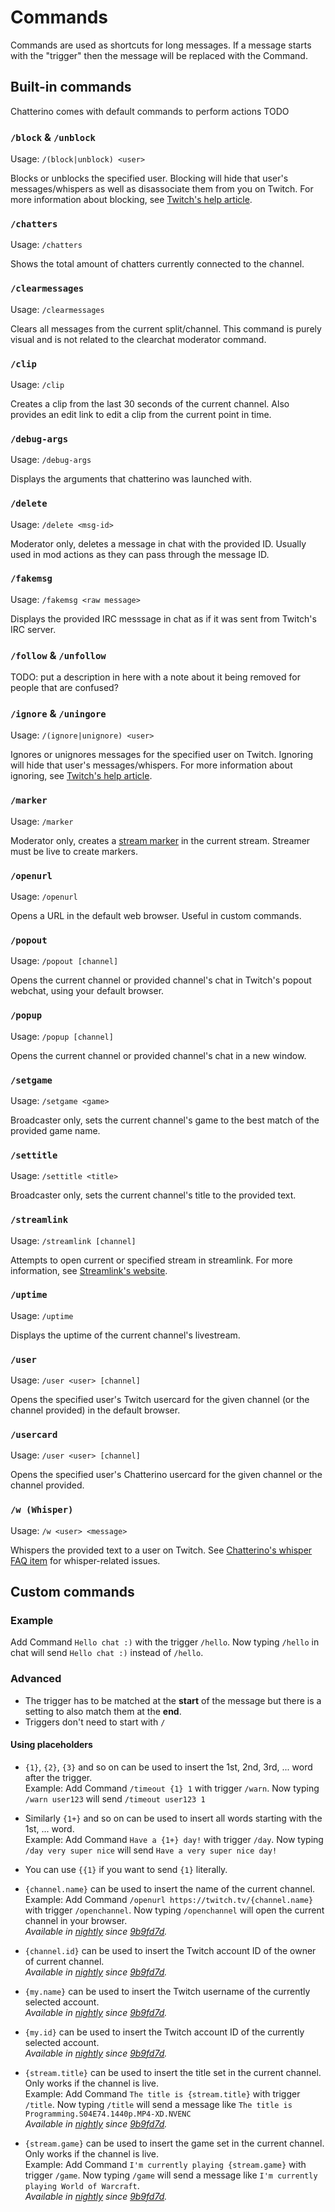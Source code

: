 # Commands

Commands are used as shortcuts for long messages. If a message starts with the "trigger" then the message will be replaced with the Command.

## Built-in commands

Chatterino comes with default commands to perform actions TODO

### `/block` & `/unblock`

Usage: `/(block|unblock) <user>` 

Blocks or unblocks the specified user. Blocking will hide that user's messages/whispers as well as disassociate them from you on Twitch. For more information about blocking, see [Twitch's help article](https://help.twitch.tv/s/article/how-to-manage-harassment-in-chat?language=en_US#BlockWhispersandMessagesfromStrangers).

### `/chatters`

Usage: `/chatters`

Shows the total amount of chatters currently connected to the channel.

### `/clearmessages`

Usage: `/clearmessages`

Clears all messages from the current split/channel. This command is purely visual and is not related to the clearchat moderator command. 

### `/clip`

Usage: `/clip`

Creates a clip from the last 30 seconds of the current channel. Also provides an edit link to edit a clip from the current point in time.

### `/debug-args`

Usage: `/debug-args`

Displays the arguments that chatterino was launched with.

### `/delete`

Usage: `/delete <msg-id>`

Moderator only, deletes a message in chat with the provided ID. Usually used in mod actions as they can pass through the message ID.

### `/fakemsg`

Usage: `/fakemsg <raw message>`

Displays the provided IRC messsage in chat as if it was sent from Twitch's IRC server.

### `/follow` & `/unfollow`

TODO: put a description in here with a note about it being removed for people that are confused?

### `/ignore` & `/uningore`

Usage: `/(ignore|unignore) <user>`

Ignores or unignores messages for the specified user on Twitch. Ignoring will hide that user's messages/whispers. For more information about ignoring, see [Twitch's help article](https://help.twitch.tv/s/article/how-to-manage-harassment-in-chat?language=en_US#UseTheIgnoreFeature).

### `/marker`

Usage: `/marker`

Moderator only, creates a [stream marker](https://help.twitch.tv/s/article/creating-highlights-and-stream-markers?language=en_US#markers) in the current stream. Streamer must be live to create markers.

### `/openurl`

Usage: `/openurl`

Opens a URL in the default web browser. Useful in custom commands.

### `/popout`

Usage: `/popout [channel]`

Opens the current channel or provided channel's chat in Twitch's popout webchat, using your default browser.

### `/popup`

Usage: `/popup [channel]`

Opens the current channel or provided channel's chat in a new window.

### `/setgame`

Usage: `/setgame <game>`

Broadcaster only, sets the current channel's game to the best match of the provided game name.

### `/settitle`

Usage: `/settitle <title>`

Broadcaster only, sets the current channel's title to the provided text.

### `/streamlink`

Usage: `/streamlink [channel]`

Attempts to open current or specified stream in streamlink. For more information, see [Streamlink's website](https://streamlink.github.io/).

### `/uptime`

Usage: `/uptime`

Displays the uptime of the current channel's livestream.

### `/user`

Usage: `/user <user> [channel]`

Opens the specified user's Twitch usercard for the given channel (or the channel provided) in the default browser.

### `/usercard`

Usage: `/user <user> [channel]`

Opens the specified user's Chatterino usercard for the given channel or the channel provided.

### `/w (Whisper)`

Usage: `/w <user> <message>`

Whispers the provided text to a user on Twitch. See [Chatterino's whisper FAQ item](https://wiki.chatterino.com/Help/#i-am-unable-to-send-whispers-from-chatterino) for whisper-related issues.

## Custom commands

### Example

Add Command `Hello chat :)` with the trigger `/hello`. Now typing `/hello` in chat will send `Hello chat :)` instead of `/hello`.

### Advanced

- The trigger has to be matched at the **start** of the message but there is a setting to also match them at the **end**.
- Triggers don't need to start with `/`

#### Using placeholders

- `{1}`, `{2}`, `{3}` and so on can be used to insert the 1st, 2nd, 3rd, ... word after the trigger.  
  Example: Add Command `/timeout {1} 1` with trigger `/warn`. Now typing `/warn user123` will send `/timeout user123 1`

- Similarly `{1+}` and so on can be used to insert all words starting with the 1st, ... word.  
  Example: Add Command `Have a {1+} day!` with trigger `/day`. Now typing `/day very super nice` will send `Have a very super nice day!`

- You can use `{{1}` if you want to send `{1}` literally.

- `{channel.name}` can be used to insert the name of the current channel.  
  Example: Add Command `/openurl https://twitch.tv/{channel.name}` with trigger `/openchannel`. Now typing `/openchannel` will open the current channel in your browser.  
  _Available in [nightly][nightly] since [9b9fd7d][com1]._

- `{channel.id}` can be used to insert the Twitch account ID of the owner of current channel.  
  _Available in [nightly][nightly] since [9b9fd7d][com1]._

- `{my.name}` can be used to insert the Twitch username of the currently selected account.  
  _Available in [nightly][nightly] since [9b9fd7d][com1]._

- `{my.id}` can be used to insert the Twitch account ID of the currently selected account.  
  _Available in [nightly][nightly] since [9b9fd7d][com1]._

- `{stream.title}` can be used to insert the title set in the current channel. Only works if the channel is live.  
  Example: Add Command `The title is {stream.title}` with trigger `/title`. Now typing `/title` will send a message like `The title is Programming.S04E74.1440p.MP4-XD.NVENC`  
  _Available in [nightly][nightly] since [9b9fd7d][com1]._

- `{stream.game}` can be used to insert the game set in the current channel. Only works if the channel is live.  
  Example: Add Command `I'm currently playing {stream.game}` with trigger `/game`. Now typing `/game` will send a message like `I'm currently playing World of Warcraft`.  
  _Available in [nightly][nightly] since [9b9fd7d][com1]._

[nightly]: ../Help/#what-is-nightly-and-how-to-use-install-it
[com1]: https://github.com/Chatterino/chatterino2/commit/9b9fd7d403a0b3bd047ba7134de158c4e2fecbc7
